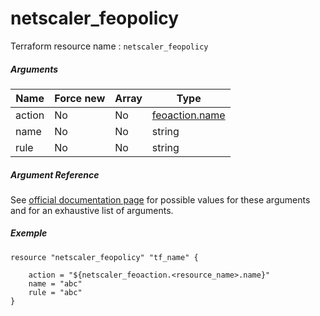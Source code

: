 # netscaler_feopolicy

Terraform resource name : ```netscaler_feopolicy```

##### Arguments

| Name | Force new | Array | Type |
|----|----|----|----|
|action|No|No|[feoaction.name](/doc/resources/feoaction.md)|
|name|No|No|string|
|rule|No|No|string|

##### Argument Reference

See [official documentation page](https://developer-docs.citrix.com/projects/netscaler-nitro-api/en/11.0/configuration/front-end-optimization/feopolicy/feopolicy/) for possible values for these arguments and for an exhaustive list of arguments.

##### Exemple

```
resource "netscaler_feopolicy" "tf_name" {

    action = "${netscaler_feoaction.<resource_name>.name}"
    name = "abc"
    rule = "abc"
}
```

